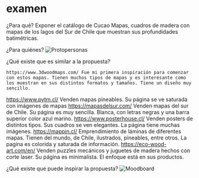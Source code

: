 # examen

¿Para qué? 
Exponer el catálogo de Cucao Mapas, cuadros de madera con mapas de los lagos del Sur de Chile que muestran sus profundidades batimétricas.

¿Para quiénes?
![Protopersonas](path/to/readme/protopersonas.jpg)

¿Qué existe que es similar a la propuesta?
```
https://www.3dwoodmaps.com/ Fue mi primera inspiración para comenzar con estos mapas. Tienen muchos tipos de mapas y es interesante como los muestran en sus distintos formatos y tamaños. Tiene un diseño muy sencillo.
```
https://www.pytm.cl/ Venden mapas pineables. Su página se ve saturada con imágenes de mapas
https://mapasdelsur.com/ Venden mapas del sur de Chile. Su página es muy sencilla. Blanca, con letras negras y una barra superior color azul marino. 
https://www.posterhouse.cl/ Venden posters de distintos tipos. Sus cuadros se ven elegantes. La página tiene muchas imágenes.
https://mappin.cl/ Emprendimiento de láminas de diferentes mapas. Tienen del mundo, de Chile, ilustrados, pineables, entre otros. La pagina es colorida y saturada de información.
https://eco-wood-art.com/en/ Venden puzzles mecánicos y juguetes de madera hechos con corte laser. Su página es minimalista. El enfoque está en sus productos.

¿Qué existe que puede inspirar la propuesta?
![Moodboard](path/to/readme/moodboard.jpg)
